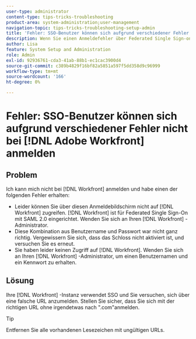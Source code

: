 ```yaml
---
user-type: administrator
content-type: tips-tricks-troubleshooting
product-area: system-administration;user-management
navigation-topic: tips-tricks-troubleshooting-setup-admin
title: 'Fehler: SSO-Benutzer können sich aufgrund verschiedener Fehler nicht bei [!DNL Adobe Workfront] anmelden'
description: Wenn Sie einen Anmeldefehler über Federated Single Sign-on erhalten, verwenden Sie Ihre Benutzername-/Passwort-Kombination oder Ihr Zugriff auf die [!DNL Workfront], the problem might be that your [!DNL Workfront] Instanz SSO und Sie versuchen, sich mit einer falschen URL anzumelden.
author: Lisa
feature: System Setup and Administration
role: Admin
exl-id: 92936761-cda3-41ab-88b1-ec1cac3900d4
source-git-commit: c389b4829f16bf82a5851a597f5dd358d9c96999
workflow-type: tm+mt
source-wordcount: '166'
ht-degree: 0%

---
```


# Fehler: SSO-Benutzer können sich aufgrund verschiedener Fehler nicht bei [!DNL Adobe Workfront] anmelden

## Problem

Ich kann mich nicht bei [!DNL Workfront] anmelden und habe einen der folgenden Fehler erhalten:

* Leider können Sie über diesen Anmeldebildschirm nicht auf [!DNL Workfront] zugreifen. [!DNL Workfront] ist für Federated Single Sign-On mit SAML 2.0 eingerichtet. Wenden Sie sich an Ihren [!DNL Workfront] -Administrator.
* Diese Kombination aus Benutzername und Passwort war nicht ganz richtig. Vergewissern Sie sich, dass das Schloss nicht aktiviert ist, und versuchen Sie es erneut.
* Sie haben leider keinen Zugriff auf [!DNL Workfront]. Wenden Sie sich an Ihren [!DNL Workfront] -Administrator, um einen Benutzernamen und ein Kennwort zu erhalten.

## Lösung

Ihre [!DNL Workfront] -Instanz verwendet SSO und Sie versuchen, sich über eine falsche URL anzumelden. Stellen Sie sicher, dass Sie sich mit der richtigen URL ohne irgendetwas nach &quot;.com&quot;anmelden.

>[!TIP]
>
>Entfernen Sie alle vorhandenen Lesezeichen mit ungültigen URLs.

